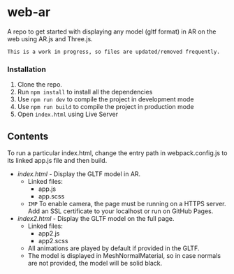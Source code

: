 # web-ar
A repo to get started with displaying any model (gltf format) in AR on the web using AR.js and Three.js.

`This is a work in progress, so files are updated/removed frequently.`

### Installation
1. Clone the repo.
2. Run `npm install` to install all the dependencies
3. Use `npm run dev` to compile the project in development mode
4. Use `npm run build` to compile the project in production mode
5. Open `index.html` using Live Server

## Contents
To run a particular index.html, change the entry path in webpack.config.js to its linked app.js file and then build.
- _index.html_ - Display the GLTF model in AR.
  - Linked files:
    - app.js
    - app.scss
  - `IMP` To enable camera, the page must be running on a HTTPS server. Add an SSL certificate to your localhost or run on GitHub Pages.
- _index2.html_ - Display the GLTF model on the full page.
  - Linked files:
    - app2.js
    - app2.scss
  - All animations are played by default if provided in the GLTF.
  - The model is displayed in MeshNormalMaterial, so in case normals are not provided, the model will be solid black.
